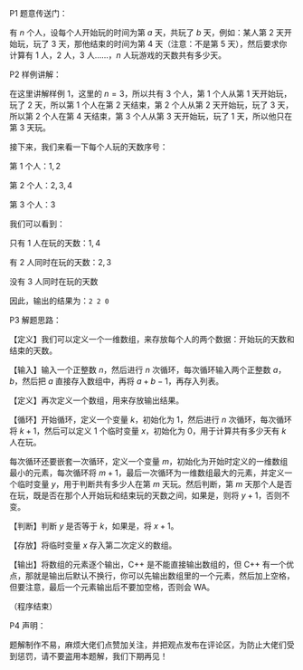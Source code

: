 P1 题意传送门：

有 $n$ 个人，设每个人开始玩的时间为第 $a$ 天，共玩了 $b$ 天，例如：某人第 $2$ 天开始玩，玩了 $3$ 天，那他结束的时间为第 $4$ 天（注意：不是第 $5$ 天），然后要求你计算有 $1$ 人，$2$ 人，$3$ 人......，$n$ 人玩游戏的天数共有多少天。

P2 样例讲解：

在这里讲解样例 1，这里的 $n=3$，所以共有 $3$ 个人，第 $1$ 个人从第 $1$ 天开始玩，玩了 $2$ 天，所以第 $1$ 个人在第 $2$ 天结束，第 $2$ 个人从第 $2$ 天开始玩，玩了 $3$ 天，所以第 $2$ 个人在第 $4$ 天结束，第 $3$ 个人从第 $3$ 天开始玩，玩了 $1$ 天，所以他只在第 $3$ 天玩。

接下来，我们来看一下每个人玩的天数序号：

第 $1$ 个人：$1,2$

第 $2$ 个人：$2,3,4$

第 $3$ 个人：$3$

我们可以看到：

只有 $1$ 人在玩的天数：$1,4$

有 $2$ 人同时在玩的天数：$2,3$

没有 $3$ 人同时在玩的天数

因此，输出的结果为：`2 2 0`

P3 解题思路：

【定义】我们可以定义一个一维数组，来存放每个人的两个数据：开始玩的天数和结束的天数。

【输入】输入一个正整数 $n$，然后进行 $n$ 次循环，每次循环输入两个正整数 $a$，$b$，然后把 $a$ 直接存入数组中，再将 $a+b-1$，再存入列表。

【定义】再次定义一个数组，用来存放输出结果。

【循环】开始循环，定义一个变量 $k$，初始化为 $1$，然后进行 $n$ 次循环，每次循环将 $k+1$，然后可以定义 1 个临时变量 $x$，初始化为 $0$，用于计算共有多少天有 $k$ 人在玩。

每次循环还要嵌套一次循环，定义一个变量 $m$，初始化为开始时定义的一维数组最小的元素，每次循环将 $m+1$，最后一次循环为一维数组最大的元素，并定义一个临时变量 $y$，用于判断共有多少人在第 $m$ 天玩。然后判断，第 $m$ 天那个人是否在玩，既是否在那个人开始玩和结束玩的天数之间，如果是，则将 $y+1$，否则不变。

【判断】判断 $y$ 是否等于 $k$，如果是，将 $x+1$。

【存放】将临时变量 $x$ 存入第二次定义的数组。

【输出】将数组的元素逐个输出，C++ 是不能直接输出数组的，但 C++ 有一个优点，那就是输出后默认不换行，你可以先输出数组里的一个元素，然后加上空格，但要注意，最后一个元素输出后不要加空格，否则会 WA。

（程序结束）

P4 声明：

题解制作不易，麻烦大佬们点赞加关注，并把观点发布在评论区，为防止大佬们受到惩罚，请不要盗用本题解，我们下期再见！